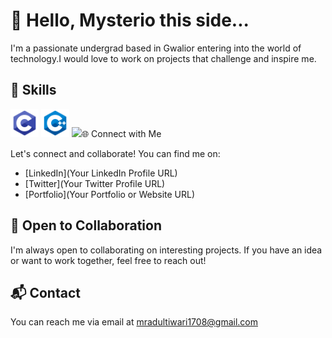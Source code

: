 
  # 👋 Hello, Mysterio this side...

I'm a passionate undergrad based in Gwalior entering into the world of technology.I would love to  work on projects that challenge and inspire me.

## 🚀 Skills

 <p align="left">
<img src=https://github.com/Mysterio-17/Mysterio-17/blob/main/c.png width=45 height=45></img>
<img src=https://github.com/Mysterio-17/Mysterio-17/blob/main/c%2B%2B.png width=45 height=45></img>
<img src=




## 🌐 Connect with Me

Let's connect and collaborate! You can find me on:

- [LinkedIn](Your LinkedIn Profile URL)
- [Twitter](Your Twitter Profile URL)
- [Portfolio](Your Portfolio or Website URL)

## 🤝 Open to Collaboration

I'm always open to collaborating on interesting projects. If you have an idea or want to work together, feel free to reach out!

## 📬 Contact

You can reach me via email at mradultiwari1708@gmail.com
